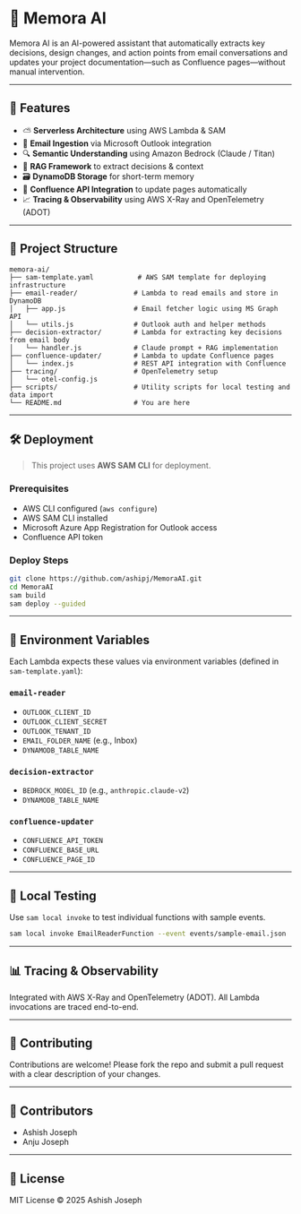 # 🧠 Memora AI

Memora AI is an AI-powered assistant that automatically extracts key decisions, design changes, and action points from email conversations and updates your project documentation—such as Confluence pages—without manual intervention.

---

## 🚀 Features

- ⛅ **Serverless Architecture** using AWS Lambda & SAM
- 📧 **Email Ingestion** via Microsoft Outlook integration
- 🔍 **Semantic Understanding** using Amazon Bedrock (Claude / Titan)
- 🧠 **RAG Framework** to extract decisions & context
- 🗃️ **DynamoDB Storage** for short-term memory
- 📝 **Confluence API Integration** to update pages automatically
- 📈 **Tracing & Observability** using AWS X-Ray and OpenTelemetry (ADOT)

---

## 📁 Project Structure

```
memora-ai/
├── sam-template.yaml           # AWS SAM template for deploying infrastructure
├── email-reader/              # Lambda to read emails and store in DynamoDB
│   ├── app.js                 # Email fetcher logic using MS Graph API
│   └── utils.js               # Outlook auth and helper methods
├── decision-extractor/        # Lambda for extracting key decisions from email body
│   └── handler.js             # Claude prompt + RAG implementation
├── confluence-updater/        # Lambda to update Confluence pages
│   └── index.js               # REST API integration with Confluence
├── tracing/                   # OpenTelemetry setup
│   └── otel-config.js
├── scripts/                   # Utility scripts for local testing and data import
└── README.md                  # You are here
```

---

## 🛠️ Deployment

> This project uses **AWS SAM CLI** for deployment.

### Prerequisites

- AWS CLI configured (`aws configure`)
- AWS SAM CLI installed
- Microsoft Azure App Registration for Outlook access
- Confluence API token

### Deploy Steps

```bash
git clone https://github.com/ashipj/MemoraAI.git
cd MemoraAI
sam build
sam deploy --guided
```

---

## 🔐 Environment Variables

Each Lambda expects these values via environment variables (defined in `sam-template.yaml`):

### `email-reader`
- `OUTLOOK_CLIENT_ID`
- `OUTLOOK_CLIENT_SECRET`
- `OUTLOOK_TENANT_ID`
- `EMAIL_FOLDER_NAME` (e.g., Inbox)
- `DYNAMODB_TABLE_NAME`

### `decision-extractor`
- `BEDROCK_MODEL_ID` (e.g., `anthropic.claude-v2`)
- `DYNAMODB_TABLE_NAME`

### `confluence-updater`
- `CONFLUENCE_API_TOKEN`
- `CONFLUENCE_BASE_URL`
- `CONFLUENCE_PAGE_ID`

---

## 🧪 Local Testing

Use `sam local invoke` to test individual functions with sample events.

```bash
sam local invoke EmailReaderFunction --event events/sample-email.json
```

---

## 📊 Tracing & Observability

Integrated with AWS X-Ray and OpenTelemetry (ADOT). All Lambda invocations are traced end-to-end.

---

## 🤝 Contributing

Contributions are welcome! Please fork the repo and submit a pull request with a clear description of your changes.

---

## 👥 Contributors

- Ashish Joseph
- Anju Joseph

---

## 📄 License

MIT License © 2025 Ashish Joseph
